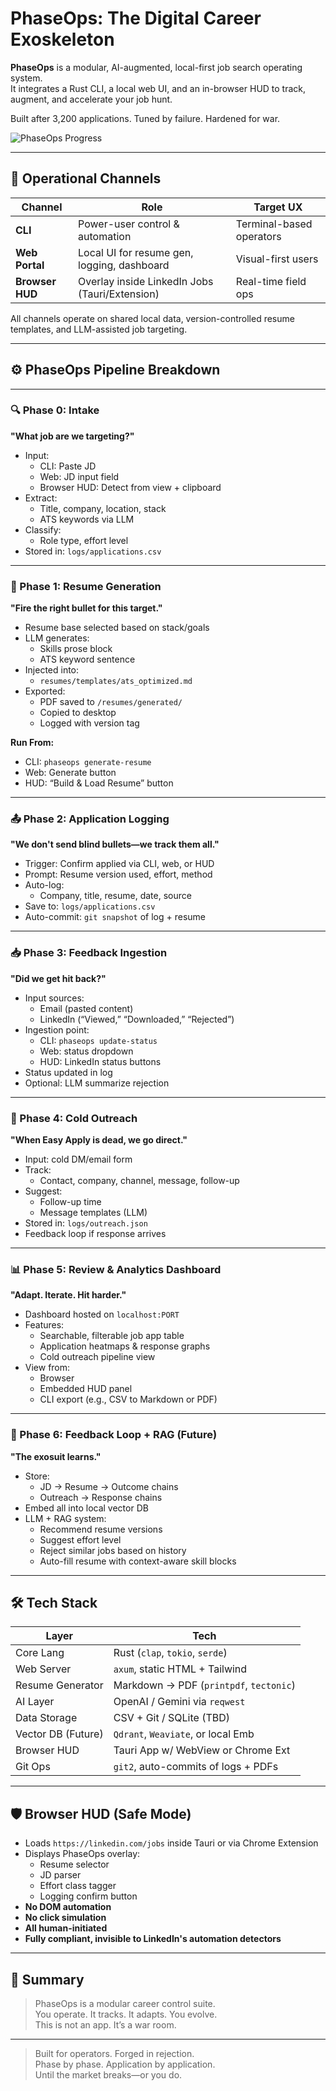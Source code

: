 # PhaseOps: The Digital Career Exoskeleton

**PhaseOps** is a modular, AI-augmented, local-first job search operating system.  
It integrates a Rust CLI, a local web UI, and an in-browser HUD to track, augment, and accelerate your job hunt.

Built after 3,200 applications. Tuned by failure. Hardened for war.

![PhaseOps Progress](https://img.shields.io/badge/Progress-14%25-brightgreen)

---

## 🧬 Operational Channels

| Channel           | Role                                          | Target UX                |
|-------------------|-----------------------------------------------|--------------------------|
| **CLI**           | Power-user control & automation               | Terminal-based operators |
| **Web Portal**    | Local UI for resume gen, logging, dashboard   | Visual-first users       |
| **Browser HUD**   | Overlay inside LinkedIn Jobs (Tauri/Extension)| Real-time field ops      |

All channels operate on shared local data, version-controlled resume templates, and LLM-assisted job targeting.

---

## ⚙️ PhaseOps Pipeline Breakdown

---

### 🔍 Phase 0: Intake
**"What job are we targeting?"**

- Input:
  - CLI: Paste JD
  - Web: JD input field
  - Browser HUD: Detect from view + clipboard
- Extract:
  - Title, company, location, stack
  - ATS keywords via LLM
- Classify:
  - Role type, effort level
- Stored in: `logs/applications.csv`

---

### 🧠 Phase 1: Resume Generation
**"Fire the right bullet for this target."**

- Resume base selected based on stack/goals
- LLM generates:
  - Skills prose block
  - ATS keyword sentence
- Injected into:
  - `resumes/templates/ats_optimized.md`
- Exported:
  - PDF saved to `/resumes/generated/`
  - Copied to desktop
  - Logged with version tag

**Run From:**
- CLI: `phaseops generate-resume`
- Web: Generate button
- HUD: “Build & Load Resume” button

---

### 📤 Phase 2: Application Logging
**"We don't send blind bullets—we track them all."**

- Trigger: Confirm applied via CLI, web, or HUD
- Prompt: Resume version used, effort, method
- Auto-log:
  - Company, title, resume, date, source
- Save to: `logs/applications.csv`
- Auto-commit: `git snapshot` of log + resume

---

### 📥 Phase 3: Feedback Ingestion
**"Did we get hit back?"**

- Input sources:
  - Email (pasted content)
  - LinkedIn (“Viewed,” “Downloaded,” “Rejected”)
- Ingestion point:
  - CLI: `phaseops update-status`
  - Web: status dropdown
  - HUD: LinkedIn status buttons
- Status updated in log
- Optional: LLM summarize rejection

---

### 🧊 Phase 4: Cold Outreach
**"When Easy Apply is dead, we go direct."**

- Input: cold DM/email form
- Track:
  - Contact, company, channel, message, follow-up
- Suggest:
  - Follow-up time
  - Message templates (LLM)
- Stored in: `logs/outreach.json`
- Feedback loop if response arrives

---

### 📊 Phase 5: Review & Analytics Dashboard
**"Adapt. Iterate. Hit harder."**

- Dashboard hosted on `localhost:PORT`
- Features:
  - Searchable, filterable job app table
  - Application heatmaps & response graphs
  - Cold outreach pipeline view
- View from:
  - Browser
  - Embedded HUD panel
  - CLI export (e.g., CSV to Markdown or PDF)

---

### 🤖 Phase 6: Feedback Loop + RAG (Future)
**"The exosuit learns."**

- Store:
  - JD → Resume → Outcome chains
  - Outreach → Response chains
- Embed all into local vector DB
- LLM + RAG system:
  - Recommend resume versions
  - Suggest effort level
  - Reject similar jobs based on history
  - Auto-fill resume with context-aware skill blocks

---

## 🛠️ Tech Stack

| Layer              | Tech                               |
|--------------------|------------------------------------|
| Core Lang          | Rust (`clap`, `tokio`, `serde`)    |
| Web Server         | `axum`, static HTML + Tailwind     |
| Resume Generator   | Markdown → PDF (`printpdf`, `tectonic`) |
| AI Layer           | OpenAI / Gemini via `reqwest`      |
| Data Storage       | CSV + Git / SQLite (TBD)           |
| Vector DB (Future) | `Qdrant`, `Weaviate`, or local Emb |
| Browser HUD        | Tauri App w/ WebView or Chrome Ext |
| Git Ops            | `git2`, auto-commits of logs + PDFs|

---

## 🛡️ Browser HUD (Safe Mode)

- Loads `https://linkedin.com/jobs` inside Tauri or via Chrome Extension
- Displays PhaseOps overlay:
  - Resume selector
  - JD parser
  - Effort class tagger
  - Logging confirm button
- **No DOM automation**
- **No click simulation**
- **All human-initiated**
- **Fully compliant, invisible to LinkedIn's automation detectors**

---

## 🧠 Summary

> PhaseOps is a modular career control suite.  
> You operate. It tracks. It adapts. You evolve.  
> This is not an app. It’s a war room.

---

> Built for operators. Forged in rejection.  
> Phase by phase. Application by application.  
> Until the market breaks—or you do.
